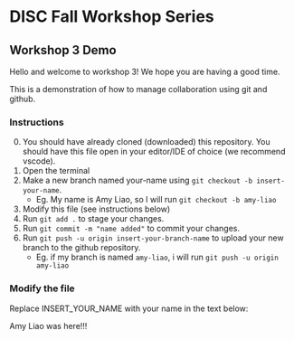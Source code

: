 # DISC Fall Workshop Series
## Workshop 3 Demo

Hello and welcome to workshop 3! We hope you are having a good time.

This is a demonstration of how to manage collaboration using git and github.

### Instructions

0. You should have already cloned (downloaded) this repository. You should have this file open in your editor/IDE of choice (we recommend vscode).
1. Open the terminal
2. Make a new branch named your-name using `git checkout -b insert-your-name`.
    - Eg. My name is Amy Liao, so I will run `git checkout -b amy-liao`
3. Modify this file (see instructions below)
4. Run `git add .` to stage your changes.
5. Run `git commit -m "name added"` to commit your changes.
6. Run `git push -u origin insert-your-branch-name` to upload your new branch to the github repository.
    - Eg. if my branch is named `amy-liao`, i will run `git push -u origin amy-liao`

### Modify the file

Replace INSERT_YOUR_NAME with your name in the text below:

Amy Liao was here!!!
